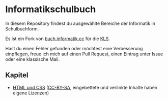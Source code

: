 # Informatikschulbuch


In diesem Repository findest du ausgewählte Bereiche der Informatik in Schulbuchform.

Es ist ein Fork von [buch.informatik.cc](https://buch.informatik.cc) für die [KLS](https://www.koenigin-luise-stiftung.de). 

Hast du einen Fehler gefunden oder möchtest eine Verbesserung einpflegen, freue ich mich auf einen Pull Request, einen Eintrag unter Issue oder eine klassische Mail.



## Kapitel

* [HTML und CSS](https://reher1.github.io/informatikschulbuch/html-css/) ([CC-BY-SA](https://creativecommons.org/licenses/by-sa/4.0/deed.de), eingebettete und verlinkte Inhalte haben eigene Lizenzen)


